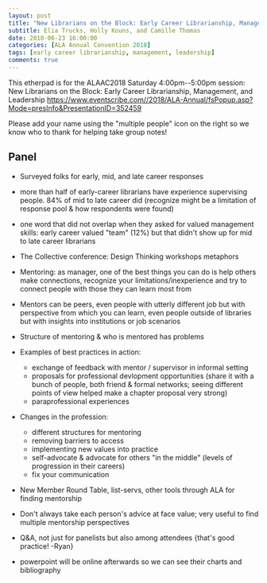 ```yaml
---
layout: post
title: "New Librarians on the Block: Early Career Librarianship, Management, and Leadership"
subtitle: Elia Trucks, Holly Kouns, and Camille Thomas
date: 2018-06-23 16:00:00
categories: [ALA Annual Convention 2018]
tags: [early career librarianship, management, leadership]
comments: true
---
```


This etherpad is for the ALAAC2018 Saturday 4:00pm--5:00pm session:  
New Librarians on the Block: Early Career Librarianship, Management, and Leadership https://www.eventscribe.com//2018/ALA-Annual/fsPopup.asp?Mode=presInfo&PresentationID=352459

Please add your name using the "multiple people" icon on the right so we know who to thank for helping take group notes!  

## Panel  

- Surveyed folks for early, mid, and late career responses  
- more than half of early-career librarians have experience supervising people. 84% of mid to late career did (recognize might be a limitation of response pool & how respondents were found)  

- one word that did not overlap when they asked for valued management skills: early career valued "team" (12%) but that didn't show up for mid to late career librarians  
- The Collective conference: Design Thinking workshops metaphors  
- Mentoring: as manager, one of the best things you can do is help others make connections, recognize your limitations/inexperience and try to connect people with those they can learn most from  
- Mentors can be peers, even people with utterly different job but with perspective from which you can learn, even people outside of libraries but with insights into institutions or job scenarios  
- Structure of mentoring & who is mentored has problems  

- Examples of best practices in action:  
  - exchange of feedback with mentor / supervisor in informal setting  
  - proposals for professional devlopment opportunities (share it with a bunch of people, both friend & formal networks; seeing different points of view helped make a chapter proposal very strong)  
  - paraprofessional experiences  

- Changes in the profession:  
  - different structures for mentoring  
  - removing barriers to access  
  - implementing new values into practice  
  - self-advocate & advocate for others "in the middle" (levels of progression in their careers)  
  - fix your communication  

- New Member Round Table, list-servs, other tools through ALA for finding mentorship  

- Don't always take each person's advice at face value; very useful to find multiple mentorship perspectives  

- Q&A, not just for panelists but also among attendees {that's good practice! -Ryan}  

- powerpoint will be online afterwards so we can see their charts and bibliography  